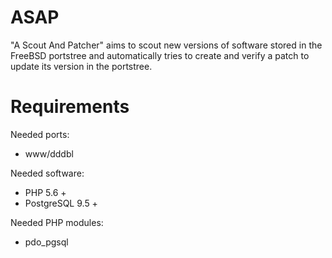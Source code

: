 # ASAP
"A Scout And Patcher" aims to scout new versions of software stored in the FreeBSD portstree and automatically tries to create and verify a patch to update its version in the portstree.

# Requirements
Needed ports:
- www/dddbl

Needed software:
- PHP 5.6 +
- PostgreSQL 9.5 +

Needed PHP modules:
- pdo_pgsql
